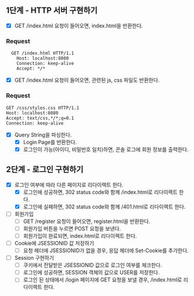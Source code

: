 ## 1단계 - HTTP 서버 구현하기

- [X] GET /index.html 요청이 들어오면, index.html을 반환한다.
### Request
```http request
  GET /index.html HTTP/1.1
    Host: localhost:8080
    Connection: keep-alive
    Accept: */*
  ```

- [X] GET /index.html 요청이 들어오면, 관련된 js, css 파일도 반환한다.
### Request
```http request
GET /css/styles.css HTTP/1.1
Host: localhost:8080
Accept: text/css,*/*;q=0.1
Connection: keep-alive
```

- [X] Query String을 파싱한다.
  - [X] Login Page를 반환한다.
  - [X] 로그인이 가능(아이디, 비밀번호 일치)하면, 콘솔 로그에 회원 정보를 출력한다.

## 2단계 - 로그인 구현하기

- [X] 로그인 여부에 따라 다른 페이지로 리다이렉트 한다.
  - [X] 로그인에 성공하면, 302 status code와 함께 /index.html로 리다이렉트 한다.
  - [X] 로그인에 실패하면, 302 status code와 함께 /401.html로 리다이렉트 한다.
  
- [ ] 회원가입
  - [ ] GET /register 요청이 들어오면, register.html을 반환한다.
  - [ ] 회원가입 버튼을 누르면 POST 요청을 보낸다.
  - [ ] 회원가입이 완료되면, index.html로 리다이렉트 한다.

- [ ] Cookie에 JSESSIONID 값 저장하기
  - [ ] 요청 헤더에 JSESSIONID가 없을 경우, 응답 헤더에 Set-Cookie를 추가한다.

- [ ] Session 구현하기
  - [ ] 쿠키에서 전달받은 JSESSIONID 값으로 로그인 여부를 체크한다.
  - [ ] 로그인에 성공하면, SESSION 객체의 값으로 USER를 저장한다.
  - [ ] 로그인 된 상태에서 /login 페이지에 GET 요청을 보낼 경우, /index.html로 리다이렉트 한다.